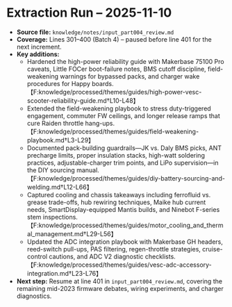 # Extraction Run – 2025-11-10

- **Source file:** `knowledge/notes/input_part004_review.md`
- **Coverage:** Lines 301–400 (Batch 4) – paused before line 401 for the next increment.
- **Key additions:**
  - Hardened the high-power reliability guide with Makerbase 75100 Pro caveats, Little FOCer boot-failure notes, BMS cutoff discipline, field-weakening warnings for bypassed packs, and charger wake procedures for Happy boards.【F:knowledge/processed/themes/guides/high-power-vesc-scooter-reliability-guide.md†L10-L48】
  - Extended the field-weakening playbook to stress duty-triggered engagement, commuter FW ceilings, and longer release ramps that cure Raiden throttle hang-ups.【F:knowledge/processed/themes/guides/field-weakening-playbook.md†L3-L29】
  - Documented pack-building guardrails—JK vs. Daly BMS picks, ANT precharge limits, proper insulation stacks, high-watt soldering practices, adjustable-charger trim points, and LiPo supervision—in the DIY sourcing manual.【F:knowledge/processed/themes/guides/diy-battery-sourcing-and-welding.md†L12-L66】
  - Captured cooling and chassis takeaways including ferrofluid vs. grease trade-offs, hub rewiring techniques, Maike hub current needs, SmartDisplay-equipped Mantis builds, and Ninebot F-series stem inspections.【F:knowledge/processed/themes/guides/motor_cooling_and_thermal_management.md†L29-L56】
  - Updated the ADC integration playbook with Makerbase GH headers, reed-switch pull-ups, PAS filtering, regen-throttle strategies, cruise-control cautions, and ADC V2 diagnostic checklists.【F:knowledge/processed/themes/guides/vesc-adc-accessory-integration.md†L23-L76】
- **Next step:** Resume at line 401 in `input_part004_review.md`, covering the remaining mid-2023 firmware debates, wiring experiments, and charger diagnostics.
